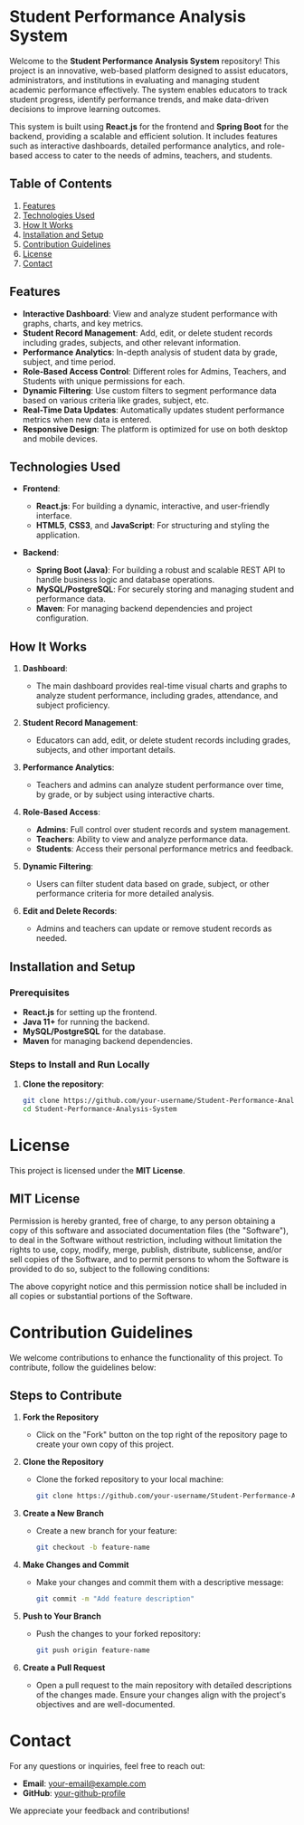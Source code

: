 # **Student Performance Analysis System**

Welcome to the **Student Performance Analysis System** repository! This project is an innovative, web-based platform designed to assist educators, administrators, and institutions in evaluating and managing student academic performance effectively. The system enables educators to track student progress, identify performance trends, and make data-driven decisions to improve learning outcomes.

This system is built using **React.js** for the frontend and **Spring Boot** for the backend, providing a scalable and efficient solution. It includes features such as interactive dashboards, detailed performance analytics, and role-based access to cater to the needs of admins, teachers, and students.

## **Table of Contents**

1. [Features](#features)  
2. [Technologies Used](#technologies-used)  
3. [How It Works](#how-it-works)  
4. [Installation and Setup](#installation-and-setup)  
5. [Contribution Guidelines](#contribution-guidelines)  
6. [License](#license)  
7. [Contact](#contact)

## **Features**

- **Interactive Dashboard**: View and analyze student performance with graphs, charts, and key metrics.
- **Student Record Management**: Add, edit, or delete student records including grades, subjects, and other relevant information.
- **Performance Analytics**: In-depth analysis of student data by grade, subject, and time period.
- **Role-Based Access Control**: Different roles for Admins, Teachers, and Students with unique permissions for each.
- **Dynamic Filtering**: Use custom filters to segment performance data based on various criteria like grades, subject, etc.
- **Real-Time Data Updates**: Automatically updates student performance metrics when new data is entered.
- **Responsive Design**: The platform is optimized for use on both desktop and mobile devices.

## **Technologies Used**

- **Frontend**:
  - **React.js**: For building a dynamic, interactive, and user-friendly interface.
  - **HTML5**, **CSS3**, and **JavaScript**: For structuring and styling the application.
  

- **Backend**:
  - **Spring Boot (Java)**: For building a robust and scalable REST API to handle business logic and database operations.
  - **MySQL/PostgreSQL**: For securely storing and managing student and performance data.
  - **Maven**: For managing backend dependencies and project configuration.


## **How It Works**

1. **Dashboard**:
   - The main dashboard provides real-time visual charts and graphs to analyze student performance, including grades, attendance, and subject proficiency.
   
2. **Student Record Management**:
   - Educators can add, edit, or delete student records including grades, subjects, and other important details.
   
3. **Performance Analytics**:
   - Teachers and admins can analyze student performance over time, by grade, or by subject using interactive charts.
   
4. **Role-Based Access**:
   - **Admins**: Full control over student records and system management.
   - **Teachers**: Ability to view and analyze performance data.
   - **Students**: Access their personal performance metrics and feedback.

5. **Dynamic Filtering**:
   - Users can filter student data based on grade, subject, or other performance criteria for more detailed analysis.

6. **Edit and Delete Records**:
   - Admins and teachers can update or remove student records as needed.

## **Installation and Setup**

### **Prerequisites**

- **React.js** for setting up the frontend.
- **Java 11+** for running the backend.
- **MySQL/PostgreSQL** for the database.
- **Maven** for managing backend dependencies.

### **Steps to Install and Run Locally**

1. **Clone the repository**:
   ```bash
   git clone https://github.com/your-username/Student-Performance-Analysis-System.git
   cd Student-Performance-Analysis-System
# License

This project is licensed under the **MIT License**.

## MIT License

Permission is hereby granted, free of charge, to any person obtaining a copy of this software and associated documentation files (the "Software"), to deal in the Software without restriction, including without limitation the rights to use, copy, modify, merge, publish, distribute, sublicense, and/or sell copies of the Software, and to permit persons to whom the Software is provided to do so, subject to the following conditions:

The above copyright notice and this permission notice shall be included in all copies or substantial portions of the Software.

# Contribution Guidelines

We welcome contributions to enhance the functionality of this project. To contribute, follow the guidelines below:

## Steps to Contribute

1. **Fork the Repository**  
   - Click on the "Fork" button on the top right of the repository page to create your own copy of this project.

2. **Clone the Repository**  
   - Clone the forked repository to your local machine:
     ```bash
     git clone https://github.com/your-username/Student-Performance-Analysis-System.git
     ```

3. **Create a New Branch**  
   - Create a new branch for your feature:
     ```bash
     git checkout -b feature-name
     ```

4. **Make Changes and Commit**  
   - Make your changes and commit them with a descriptive message:
     ```bash
     git commit -m "Add feature description"
     ```

5. **Push to Your Branch**  
   - Push the changes to your forked repository:
     ```bash
     git push origin feature-name
     ```

6. **Create a Pull Request**  
   - Open a pull request to the main repository with detailed descriptions of the changes made. Ensure your changes align with the project's objectives and are well-documented.
# Contact

For any questions or inquiries, feel free to reach out:

- **Email**: [your-email@example.com](mailto:your-sohansahu2025.com)
- **GitHub**: [your-github-profile](https://github.com/Sohan5002)


We appreciate your feedback and contributions!

